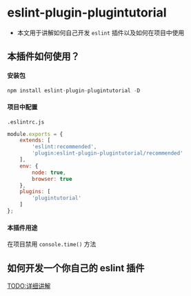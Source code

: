 # eslint-plugin-plugintutorial

- 本文用于讲解如何自己开发 `eslint` 插件以及如何在项目中使用

## 本插件如何使用？

#### 安装包
```js
npm install eslint-plugin-plugintutorial -D
```

#### 项目中配置
`.eslintrc.js`
```js
module.exports = {
    extends: [
        'eslint:recommended',
        'plugin:eslint-plugin-plugintutorial/recommended'
    ],
    env: {
        node: true,
        browser: true
    },
    plugins: [
        'plugintutorial'
    ]
};
```

#### 本插件用途
在项目禁用 `console.time()` 方法

## 如何开发一个你自己的 eslint 插件

[TODO:详细讲解]()